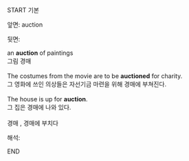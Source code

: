 START
기본

앞면:
auction


뒷면:
<div>an <b>auction</b> of paintings </div><div>그림 경매</div><div><br></div><div><div>The costumes from the movie are to be <b>auctioned</b> for charity. </div><div>그 영화에 쓰인 의상들은 자선기금 마련을 위해 경매에 부쳐진다.</div></div><div><br></div><div><div>The house is up for <strong>auction</strong>. </div><div><div>그 집은 경매에 나와 있다.</div></div></div><div><br></div><div>경매 , 경매에 부치다</div>


해석:
<!--ID: 1746614453467-->
END